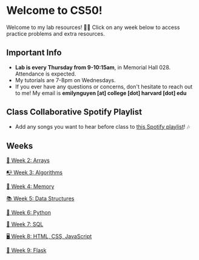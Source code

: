# Welcome to CS50!
Welcome to my lab resources! 👋🏻 Click on any week below to access practice problems and extra resources.
## Important Info
- **Lab is every Thursday from 9-10:15am**, in Memorial Hall 028. Attendance is expected.
- My tutorials are 7-8pm on Wednesdays.
- If you ever have any questions or concerns, don't hesitate to reach out to me! My email is **emilynguyen [at] college [dot] harvard [dot] edu**
## Class Collaborative Spotify Playlist
- Add any songs you want to hear before class to [this Spotify playlist](https://open.spotify.com/playlist/71e3OkAZe6tm95uWz5yblC?si=a398c2b03a014c63&pt=965005915679f62bf41bca31e5ab1a93)! 🎶 
## Weeks
[📝 Week 2: Arrays](https://github.com/emnguyen/cs50/blob/main/weeks/week2.md)

[📭 Week 3: Algorithms](https://github.com/emnguyen/cs50/blob/main/weeks/week3.md)

[💭 Week 4: Memory](https://github.com/emnguyen/cs50/blob/main/weeks/week4.md)

[📚 Week 5: Data Structures](https://github.com/emnguyen/cs50/blob/main/weeks/week5.md)

[🐍 Week 6: Python](https://github.com/emnguyen/cs50/blob/main/weeks/week6.md)

[💬 Week 7: SQL](https://github.com/emnguyen/cs50/blob/main/weeks/week7.md)

[🖥 Week 8: HTML, CSS, JavaScript](https://github.com/emnguyen/cs50/blob/main/weeks/week8.md)

[📄 Week 9: Flask](https://github.com/emnguyen/cs50/blob/main/weeks/week9.md)
